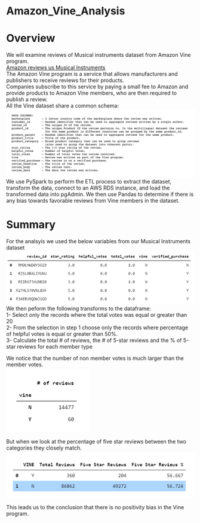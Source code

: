 # Amazon_Vine_Analysis
# Overview
We will examine reviews of Musical instruments dataset from Amazon Vine program.<br>
[Amazon reviews us Musical Instruments](https://s3.amazonaws.com/amazon-reviews-pds/tsv/amazon_reviews_us_Musical_Instruments_v1_00.tsv.gz)<br>
The Amazon Vine program is a service that allows manufacturers and publishers to receive reviews for their products.<br> Companies subscribe to this service by paying a small fee to Amazon and provide products to Amazon Vine members, who are then required to publish a review.<br>
All the Vine dataset share a common schema:<br>
![Amazon review dataset schema](Resources/amazon-review-datasets-schema.png)
We use PySpark to perform the ETL process to extract the dataset, transform the data, connect to an AWS RDS instance, and load the transformed data into pgAdmin. We then use Pandas to determine if there is any bias towards favorable reviews from Vine members in the dataset.

# Summary
For the analsyis we used the below variables from our Musical Instruments dataset<br>
![Vine table](./Resources/VineTable.png)<br>
We then peform the following transforms to the dataframe:<br>
1- Select only the records where the total votes was equal or greater than 20<br>
2- From the selection in step 1 choose only the records where percentage of helpful votes is equal or greater than 50%.<br>
3- Calculate the total # of reviews, the # of 5-star reviews and the % of 5-star reviews for each member type<br>

We notice that the number of non member votes is much larger than the member votes. <br>
![# Reviews by member type](./Resources/VineReviews.png)

But when we look at the percentage of five star reviews between the two categories they closely match. 
![Vine Review Analysis](./Resources/VineReviewAnalysis.png)

This leads us to the conclusion that there is no positivity bias in the Vine program.